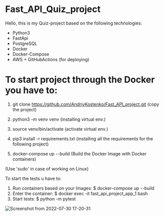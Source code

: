 # Fast_API_Quiz_project

Hello, this is my Quiz-project based on the following technologies:

 - Python3
 - FastApi
 - PostgreSQL
 - Docker
 - Docker-Compose
 - AWS + GitHubActions (for deploying)



# To start project through the Docker you have to:

1) git clone https://github.com/AndriyKostenko/Fast_API_project.git (copy the project)

2) python3 -m venv venv (installing virtual env.)

3) source venv/bin/activate (activate virtual env.)

4) pip3 install -r requirements.txt (installing all the requirements for the following project)
 
5) docker-compose up --build (Build the Docker Image with Docker containers)

(Use 'sudo' in case of working on Linux)

To start the tests u have to:

1) Run containers based on your Images:
    $ docker-compose up --build
2) Enter the container:
    $ docker exec -it fast_api_project_app_1 bash
3) Start tests:
    $ python -m pytest

![Screenshot from 2022-07-30 17-20-31](https://user-images.githubusercontent.com/91188777/181919480-cccf19b3-b297-4411-9edb-75600426686a.png)


